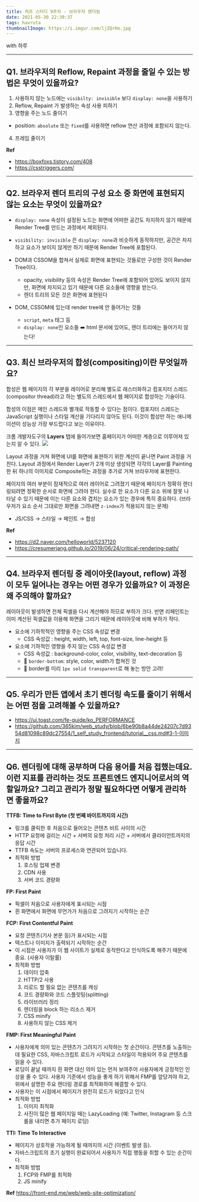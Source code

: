 ```yaml
---
title: 하프 스터디 9주차 - 브라우저 렌더링
date: 2021-05-30 22:39:37
tags: havruta
thumbnailImage: https://i.imgur.com/ljZQrHo.jpg
---
```


with 하루

<!-- more -->

---

## Q1. 브라우저의 Reflow, Repaint 과정을 줄일 수 있는 방법은 무엇이 있을까요?

1. 사용하지 않는 노드에는 `visibilty: invisible` 보다 `display: none`을 사용하기
2. Reflow, Repaint 가 발생하는 속성 사용 피하기
3. 영향을 주는 노드 줄이기

- position: `absolute` 또는 `fixed`를 사용하면 reflow 연산 과정에 포함되지 않는다.

4. 프레임 줄이기

**Ref**

- https://boxfoxs.tistory.com/408
- https://csstriggers.com/

---

## Q2. 브라우저 렌더 트리의 구성 요소 중 화면에 표현되지 않는 요소는 무엇이 있을까요?

- `display: none` 속성이 설정된 노드는 화면에 어떠한 공간도 차지하지 않기 때문에 Render Tree를 만드는 과정에서 제외된다.

- `visibility: invisible` 은 `display: none`과 비슷하게 동작하지만, 공간은 차지하고 요소가 보이지 않게만 하기 때문에 Render Tree에 포함된다.

- DOM과 CSSOM을 합쳐서 실제로 화면에 표현되는 것들로만 구성한 것이 Render Tree이다.

  - opacity, visibility 등의 속성은 Render Tree에 포함되어 있어도 보이지 않지만, 화면에 차지되고 있기 때문에 다른 요소들에 영향을 받는다.
  - 렌더 트리의 모든 것은 화면에 표현된다

- DOM, CSSOM에 있는데 render tree에 안 들어가는 것들

  - `script`, `meta` 태그 등
  - `display: none`인 요소들
    ➡️ html 문서에 있어도, 렌더 트리에는 들어가지 않는다!

---

## Q3. 최신 브라우저의 합성(compositing)이란 무엇일까요?

합성은 웹 페이지의 각 부분을 레이어로 분리해 별도로 래스터화하고 컴포지터 스레드(compositor thread)라고 하는 별도의 스레드에서 웹 페이지로 합성하는 기술이다.

합성의 이점은 메인 스레드와 별개로 작동할 수 있다는 점이다. 컴포지터 스레드는 JavaScript 실행이나 스타일 계산을 기다리지 않아도 된다. 이것이 합성만 하는 애니메이션이 성능상 가장 부드럽다고 보는 이유이다.

크롬 개발자도구의 **Layers** 탭에 들어가보면 홈페이지가 어떠한 계층으로 이루어져 있는지 알 수 있다.
<img src="01.png" />

Layout 과정을 거쳐 화면에 UI를 화면에 표현하기 위한 계산이 끝나면 Paint 과정을 거친다. Layout 과정에서 Render Layer가 2개 이상 생성되면 각각의 Layer를 Painting 한 뒤 하나의 이미지로 Composite하는 과정을 추가로 거쳐 브라우저에 표현한다.

페이지의 여러 부분이 잠재적으로 여러 레이어로 그려졌기 때문에 페이지가 정확히 렌더링되려면 정확한 순서로 화면에 그려야 한다. 실수로 한 요소가 다른 요소 위에 잘못 나타날 수 있기 때문에 이는 다른 요소와 겹치는 요소가 있는 경우에 특히 중요하다. (브라우저가 요소 순서 그대로만 화면을 그려내면 `z-index`가 적용되지 않는 문제)

- JS/CSS → 스타일 → 페인트 → 합성

**Ref**

- https://d2.naver.com/helloworld/5237120
- https://cresumerjang.github.io/2019/06/24/critical-rendering-path/

---

## Q4. 브라우저 렌더링 중 레이아웃(layout, reflow) 과정이 모두 일어나는 경우는 어떤 경우가 있을까요? 이 과정은 왜 주의해야 할까요?

레이아웃이 발생하면 전체 픽셀을 다시 계산해야 하므로 부하가 크다.
반면 리페인트는 이미 계산된 픽셀값을 이용해 화면을 그리기 때문에 레이아웃에 비해 부하가 작다.

- 요소에 기하학적인 영향을 주는 CSS 속성값 변경
  - CSS 속성값 : height, width, left, top, font-size, line-height 등
- 요소에 기하적인 영향을 주지 않는 CSS 속성값 변경
  - CSS 속성값 : background-color, color, visibility, text-decoration 등
  - 🤔 `border-bottom`: style, color, width가 합쳐진 것
  - 💙 border를 미리 `1px solid transparent`로 해 놓는 방안 고려!

---

## Q5. 우리가 만든 앱에서 초기 렌더링 속도를 줄이기 위해서는 어떤 점을 고려해볼 수 있을까요?

- https://ui.toast.com/fe-guide/ko_PERFORMANCE
- https://github.com/365kim/web_study/blob/6be90b8a44de24207c7d9354d81098c89dc27554/1_self_study_frontend/tutorial__css.md#3-1-이미지

---

## Q6. 렌더링에 대해 공부하며 다음 용어를 처음 접했는데요. 이런 지표를 관리하는 것도 프론트엔드 엔지니어로서의 역할일까요? 그리고 관리가 정말 필요하다면 어떻게 관리하면 좋을까요?

**TTFB: Time to First Byte (첫 번째 바이트까지의 시간)**

- 링크를 클릭한 후 처음으로 들어오는 콘텐츠 비트 사이의 시간
- HTTP 요청에 걸리는 시간 + 서버의 요청 처리 시간 + 서버에서 클라이언트까지의 응답 시간
- TTFB 속도는 서버의 프로세스와 연관되어 있습니다.
- 최적화 방법
  1. 호스팅 업체 변경
  2. CDN 사용
  3. 서버 코드 경량화

**FP: First Paint**

- 픽셀이 처음으로 사용자에게 표시되는 시점
- 흰 화면에서 화면에 무언가가 처음으로 그려지기 시작하는 순간

**FCP: First Contentful Paint**

- 요청 콘텐츠(기사 본문 등)가 표시되는 시점
- 텍스트나 이미지가 출력되기 시작하는 순간
- 이 시점은 사용자가 이 웹 사이트가 실제로 동작한다고 인식하도록 해주기 때문에 중요. (사용자 이탈률)
- 최적화 방법
  1. 데이터 압축
  2. HTTP/2 사용
  3. 리로드 할 필요 없는 콘텐츠를 캐싱
  4. 코드 경량화와 코드 스플릿팅(splitting)
  5. 라이브러리 정리
  6. 렌더링을 block 하는 리소스 제거
  7. CSS minify
  8. 사용하지 않는 CSS 제거

**FMP: First Meaningful Paint**

- 사용자에게 의미 있는 콘텐츠가 그려지기 시작하는 첫 순간이다. 콘텐츠를 노출하는데 필요한 CSS, 자바스크립트 로드가 시작되고 스타일이 적용되어 주요 콘텐츠를 읽을 수 있다.
- 로딩이 끝날 때까지 흰 화면 대신 의미 있는 먼저 보여주어 사용자에게 긍정적인 인상을 줄 수 있다. 사용자 기준에서 성능을 좋게 하기 위해서 FMP를 앞당겨야 하고, 위에서 설명한 주요 렌더링 경로를 최적화하여 해결할 수 있다.
- 사용자는 이 시점에서 페이지가 완전히 로드가 되었다고 인식
- 최적화 방법
  1. 이미지 최적화
  2. 사진이 많은 웹 페이지일 때는 LazyLoading (예: Twitter, Instagram 등 스크롤을 내리면 추가 페이지 로딩)

**TTI: Time To Interactive**

- 페이지가 상호작용 가능하게 될 때까지의 시간 (이벤트 발생 등).
- 자바스크립트의 초기 실행이 완료되어서 사용자가 직접 행동을 취할 수 있는 순간이다.
- 최적화 방법
  1. FCP와 FMP를 최적화
  2. JS minify

**Ref** https://front-end.me/web/web-site-optimization/
